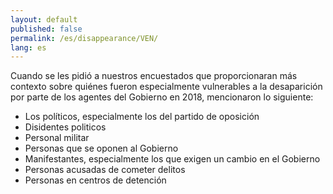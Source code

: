 ```yaml
---
layout: default
published: false
permalink: /es/disappearance/VEN/
lang: es
---
```


Cuando se les pidió a nuestros encuestados que proporcionaran más contexto sobre quiénes fueron especialmente vulnerables a la desaparición por parte de los agentes del Gobierno en 2018, mencionaron lo siguiente:
-	Los políticos, especialmente los del partido de oposición
-	Disidentes politicos
-	Personal militar
-	Personas que se oponen al Gobierno
-	Manifestantes, especialmente los que exigen un cambio en el Gobierno
-	Personas acusadas de cometer delitos
-	Personas en centros de detención

